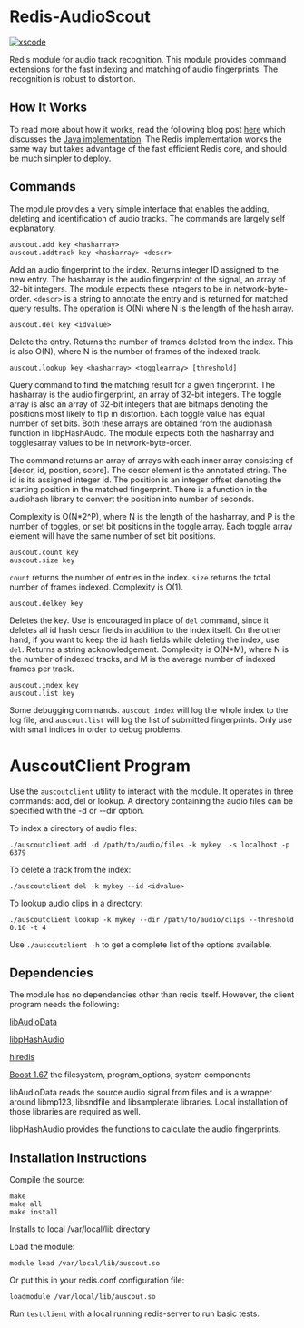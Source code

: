 # Redis-AudioScout

[![xscode](https://img.shields.io/badge/Available%20on-xs%3Acode-blue?style=?style=plastic&logo=appveyor&logo=data:image/png;base64,iVBORw0KGgoAAAANSUhEUgAAAEAAAABACAMAAACdt4HsAAAAGXRFWHRTb2Z0d2FyZQBBZG9iZSBJbWFnZVJlYWR5ccllPAAAAAZQTFRF////////VXz1bAAAAAJ0Uk5T/wDltzBKAAAAlUlEQVR42uzXSwqAMAwE0Mn9L+3Ggtgkk35QwcnSJo9S+yGwM9DCooCbgn4YrJ4CIPUcQF7/XSBbx2TEz4sAZ2q1RAECBAiYBlCtvwN+KiYAlG7UDGj59MViT9hOwEqAhYCtAsUZvL6I6W8c2wcbd+LIWSCHSTeSAAECngN4xxIDSK9f4B9t377Wd7H5Nt7/Xz8eAgwAvesLRjYYPuUAAAAASUVORK5CYII=)](https://xscode.com/starkdg/Redis-AudioScout)

Redis module for audio track recognition.  This module provides command
extensions for the fast indexing and matching of audio fingerprints.
The recognition is robust to distortion.

## How It Works

To read more about how it works, read the following blog post
[here](htts://starkdg.github.io/posts/audioscout) which discusses the
[Java implementation](https://github.com/starkdg/JAudioScout).
The Redis implementation works the same way but takes advantage of
the fast efficient Redis core, and should be much simpler to deploy.

## Commands

The module provides a very simple interface that enables the adding,
deleting and identification of audio tracks.  The commands are
largely self explanatory.

```
auscout.add key <hasharray>
auscout.addtrack key <hasharray> <descr>
```

Add an audio fingerprint to the index. Returns integer ID assigned
to the new entry.  The hasharray is the audio fingerprint of the
signal, an array of 32-bit integers.  The module expects these
integers to be in network-byte-order.  `<descr>` is a string to
annotate the entry and is returned for matched query results.
The operation is O(N) where N is the length of the hash array.

```
auscout.del key <idvalue>
```

Delete the entry.  Returns the number of frames deleted from the index.
This is also O(N), where N is the number of frames of the indexed track.  

```
auscout.lookup key <hasharray> <togglearray> [threshold]
```

Query command to find the matching result for a given fingerprint.
The hasharray is the audio fingerprint, an array of 32-bit integers.
The toggle array is also an array of 32-bit integers that are bitmaps
denoting the  positions most likely to flip in distortion. Each toggle
value has equal number of set bits. Both these arrays are obtained from
the audiohash function in libpHashAudo.  The module expects both the
hasharray and togglesarray values to be in network-byte-order.

The command returns an array of arrays with each inner array consisting of
[descr, id, position, score].  The descr element is the annotated string.
The id is its assigned integer id.  The position is an integer offset denoting
the starting position in the matched fingerprint.  There is a function in the
audiohash library to convert the position into number of seconds.

Complexity is O(N*2^P), where N is the length of the hasharray, and P is
the number of toggles, or set bit positions in the toggle array.  Each toggle
array element will have the same number of set bit positions.

```
auscout.count key
auscout.size key
```

`count` returns the number of entries in the index. `size` returns the total
number of frames indexed.  Complexity is O(1).

```
auscout.delkey key
```

Deletes the key.  Use is encouraged in place of `del` command, since it deletes all
id hash descr fields in addition to the index itself.  On the other hand, if you want
to keep the id hash fields while deleting the index, use `del`.  Returns a string
acknowledgement.  Complexity is O(N*M), where N is the number of indexed tracks,
and M is the average number of indexed frames per track. 


```
auscout.index key
auscout.list key

```

Some debugging commands.  `auscout.index` will log the whole index to the log file,
and `auscout.list` will log the list of submitted fingerprints. Only use with small
indices in order to debug problems.


# AuscoutClient Program

Use the `auscoutclient` utility to interact with the module. It
operates in three commands: add, del or lookup.  A directory containing the audio
files can be specified with the -d or --dir option. 


To index a directory of audio files:

```
./auscoutclient add -d /path/to/audio/files -k mykey  -s localhost -p 6379
```

To delete a track from the index:

```
./auscoutclient del -k mykey --id <idvalue> 
```

To lookup audio clips in a directory:

```
./auscoutclient lookup -k mykey --dir /path/to/audio/clips --threshold 0.10 -t 4
```

Use `./auscoutclient -h` to get a complete list of the options available.


## Dependencies

The module has no dependencies other than redis itself.  However, the client
program needs the following:

[libAudioData](https://github.com/starkdg/libAudioData)

[libpHashAudio](https://github.com/starkdg/libpHashAudio)

[hiredis](https://github.com/redis/hiredis)

[Boost 1.67](https://www.boost.org/) the filesystem, program_options, system components

libAudioData reads the source audio signal from files and is a wrapper around libmp123,
libsndfile and libsamplerate libraries.  Local installation of those libraries
are required as well.  

libpHashAudio provides the functions to calculate the audio fingerprints.

## Installation Instructions

Compile the source:


```
make
make all
make install
```

Installs to local /var/local/lib directory

Load the module:

```
module load /var/local/lib/auscout.so
```

Or put this in your redis.conf configuration file:

```
loadmodule /var/local/lib/auscout.so
```

Run `testclient` with a local running redis-server to run basic tests.


